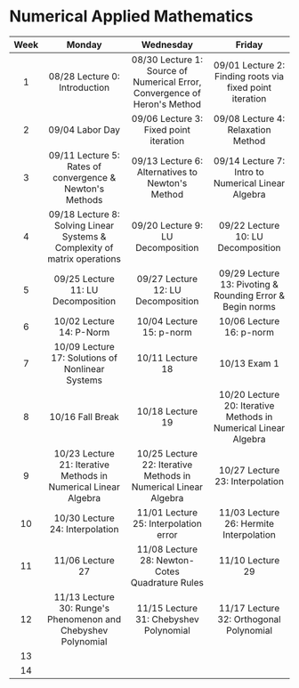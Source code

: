 # Numerical Applied Mathematics

| Week |                                   Monday                                   |                                  Wednesday                                 |                              Friday                             |
|:----:|:--------------------------------------------------------------------------:|:--------------------------------------------------------------------------:|:---------------------------------------------------------------:|
|   1  |                        08/28 Lecture 0: Introduction                       | 08/30 Lecture 1: Source of Numerical Error,  Convergence of Heron's Method |     09/01 Lecture 2: Finding roots via fixed point iteration    |
|   2  |                               09/04 Labor Day                              |                   09/06 Lecture 3: Fixed point iteration                   |                09/08 Lecture 4: Relaxation Method               |
|   3  |          09/11 Lecture 5: Rates of convergence  & Newton's Methods         |              09/13 Lecture 6: Alternatives to Newton's Method              |        09/14 Lecture 7: Intro to Numerical Linear Algebra       |
|   4  | 09/18 Lecture 8: Solving Linear Systems  & Complexity of matrix operations |                      09/20 Lecture 9: LU Decomposition                     |                09/22 Lecture 10: LU Decomposition               |
|   5  |                     09/25 Lecture 11: LU Decomposition                     |                     09/27 Lecture 12: LU Decomposition                     |    09/29 Lecture 13: Pivoting & Rounding Error  & Begin norms   |
|   6  |                          10/02 Lecture 14: P-Norm                          |                          10/04 Lecture 15: p-norm                          |                     10/06 Lecture 16: p-norm                    |
|   7  |              10/09 Lecture 17: Solutions of Nonlinear Systems              |                              10/11 Lecture 18                              |                           10/13 Exam 1                          |
|   8  |                              10/16 Fall Break                              |                              10/18 Lecture 19                              | 10/20 Lecture 20: Iterative Methods in Numerical Linear Algebra |
|   9  |       10/23 Lecture 21: Iterative Methods in Numerical Linear Algebra      |       10/25 Lecture 22: Iterative Methods in Numerical Linear Algebra      |                 10/27 Lecture 23: Interpolation                 |
|  10  |                       10/30 Lecture 24: Interpolation                      |                    11/01 Lecture 25: Interpolation error                   |             11/03 Lecture 26: Hermite Interpolation             |
|  11  |                              11/06 Lecture 27                              |               11/08 Lecture 28: Newton-Cotes Quadrature Rules              |                         11/10 Lecture 29                        |
|  12  |        11/13 Lecture 30: Runge's Phenomenon and Chebyshev Polynomial       |                   11/15 Lecture 31: Chebyshev Polynomial                   |             11/17  Lecture 32: Orthogonal Polynomial            |
|  13  |                                                                            |                                                                            |                                                                 |
|  14  |                                                                            |                                                                            |                                                                 |
